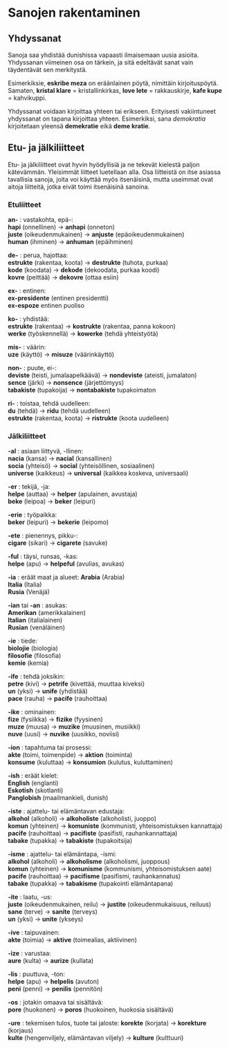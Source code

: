 # Sanojen rakentaminen

## Yhdyssanat

Sanoja saa yhdistää dunishissa vapaasti ilmaisemaan uusia asioita.
Yhdyssanan viimeinen osa on tärkein,
ja sitä edeltävät sanat vain täydentävät sen merkitystä.

Esimerkiksie, **eskribe meza** on eräänlainen pöytä, nimittäin kirjoituspöytä.
Samaten,
**kristal klare**
= kristallinkirkas,
**love lete**
= rakkauskirje,
**kafe kupe**
= kahvikuppi.

Yhdyssanat voidaan kirjoittaa yhteen tai erikseen.
Erityisesti vakiintuneet yhdyssanat on tapana kirjoittaa yhteen.
Esimerkiksi, sana _demokratia_ kirjoitetaan yleensä **demekratie** eikä **deme kratie**.


## Etu- ja jälkiliitteet

Etu- ja jälkiliitteet ovat hyvin hyödyllisiä ja ne tekevät kielestä paljon kätevämmän.
Yleisimmät liitteet luetellaan alla.
Osa liitteistä on itse asiassa tavallisia sanoja, joita voi käyttää myös itsenäisinä,
mutta useimmat ovat aitoja liitteitä, jotka eivät toimi itsenäisinä sanoina.

### Etuliitteet

**an-** :
vastakohta, epä-:  
**hapi**
(onnellinen)
→ **anhapi**
(onneton)  
**juste**
(oikeudenmukainen)
→ **anjuste**
(epäoikeudenmukainen)  
**human**
(ihminen)
→ **anhuman**
(epäihminen)

**de-** :
perua, hajottaa:  
**estrukte**
(rakentaa, koota)
→ **destrukte**
(tuhota, purkaa)  
**kode**
(koodata)
→ **dekode**
(dekoodata, purkaa koodi)  
**kovre**
(peittää)
→ **dekovre**
(ottaa esiin)

**ex-** :
entinen:  
**ex-presidente**
(entinen presidentti)  
**ex-espoze**
entinen puoliso

**ko-** :
yhdistää:  
**estrukte**
(rakentaa)
→ **kostrukte**
(rakentaa, panna kokoon)  
**werke**
(työskennellä)
→ **kowerke**
(tehdä yhteistyötä)

**mis-** :
väärin:  
**uze**
(käyttö)
→ **misuze**
(väärinkäyttö)

**non-** :
puute, ei-:  
**deviste**
(teisti, jumalaapelkäävä)
→ **nondeviste**
(ateisti, jumalaton)  
**sence**
(järki)
→ **nonsence**
(järjettömyys)  
**tabakiste**
(tupakoija)
→ **nontabakiste**
tupakoimaton

**ri-** :
toistaa, tehdä uudelleen:  
**du**
(tehdä)
→ **ridu**
(tehdä uudelleen)  
**estrukte**
(rakentaa, koota)
→ **ristrukte**
(koota uudelleen)


### Jälkiliitteet

**-al** :
asiaan liittyvä, -llinen:  
**nacia**
(kansa)
→ **nacial**
(kansallinen)  
**socia**
(yhteisö)
→ **social**
(yhteisöllinen, sosiaalinen)  
**universe**
(kaikkeus)
→ **universal**
(kaikkea koskeva, universaali)

**-er** :
tekijä, -ja:  
**helpe**
(auttaa)
→ **helper**
(apulainen, avustaja)  
**beke**
(leipoa)
→ **beker**
(leipuri)

**-erie** :
työpaikka:  
**beker**
(leipuri)
→ **bekerie**
(leipomo)

**-ete** :
pienennys, pikku-:  
**cigare**
(sikari)
→ **cigarete**
(savuke)

**-ful** :
täysi, runsas, -kas:  
**helpe**
(apu)
→ **helpeful**
(avulias, avukas)

**-ia** :
eräät maat ja alueet:
**Arabia**
(Arabia)  
**Italia**
(Italia)  
**Rusia**
(Venäjä)

**-ian** tai **-an** :
asukas:  
**Amerikan**
(amerikkalainen)  
**Italian**
(italialainen)  
**Rusian**
(venäläinen)

**-ie** :
tiede:  
**biolojie**
(biologia)  
**filosofie**
(filosofia)  
**kemie**
(kemia)

**-ife** :
tehdä joksikin:  
**petre**
(kivi)
→ **petrife**
(kivettää, muuttaa kiveksi)  
**un**
(yksi)
→ **unife**
(yhdistää)  
**pace**
(rauha)
→ **pacife**
(rauhoittaa)

**-ike** :
ominainen:  
**fize**
(fysiikka)
→ **fizike**
(fyysinen)  
**muze**
(muusa)
→ **muzike**
(muusinen, musiikki)  
**nuve**
(uusi)
→ **nuvike**
(uusikko, noviisi)

**-ion** :
tapahtuma tai prosessi:  
**akte**
(toimi, toimenpide)
→ **aktion**
(toiminta)  
**konsume**
(kuluttaa)
→ **konsumion**
(kulutus, kuluttaminen)

**-ish** :
eräät kielet:  
**English**
(englanti)  
**Eskotish**
(skotlanti)  
**Panglobish**
(maailmankieli, dunish)

**-iste** :
ajattelu- tai elämäntavan edustaja:  
**alkohol**
(alkoholi)
→ **alkoholiste**
(alkoholisti, juoppo)  
**komun**
(yhteinen)
→ **komuniste**
(kommunisti, yhteisomistuksen kannattaja)  
**pacife**
(rauhoittaa)
→ **pacifiste**
(pasifisti, rauhankannattaja)  
**tabake**
(tupakka)
→ **tabakiste**
(tupakoitsija)

**-isme** :
ajattelu- tai elämäntapa, -ismi:  
**alkohol**
(alkoholi)
→ **alkoholisme**
(alkoholismi, juoppous)  
**komun**
(yhteinen)
→ **komunisme**
(kommunismi, yhteisomistuksen aate)  
**pacife**
(rauhoittaa)
→ **pacifisme**
(pasifismi, rauhankannatus)  
**tabake**
(tupakka)
→ **tabakisme**
(tupakointi elämäntapana)

**-ite** :
laatu, -us:  
**juste**
(oikeudenmukainen, reilu)
→ **justite**
(oikeudenmukaisuus, reiluus)  
**sane**
(terve)
→ **sanite**
(terveys)  
**un**
(yksi)
→ **unite**
(ykseys)

**-ive** :
taipuvainen:  
**akte**
(toimia)
→ **aktive**
(toimealias, aktiivinen)

**-ize** :
varustaa:  
**aure**
(kulta)
→ **aurize**
(kullata)

**-lis** :
puuttuva, -ton:  
**helpe**
(apu)
→ **helpelis**
(avuton)  
**peni**
(penni)
→ **penilis**
(pennitön)

**-os** :
jotakin omaava tai sisältävä:  
**pore**
(huokonen)
→ **poros**
(huokoinen, huokosia sisältävä)

**-ure** :
tekemisen tulos, tuote tai jaloste:
**korekte**
(korjata)
→ **korekture**
(korjaus)  
**kulte**
(hengenviljely, elämäntavan viljely)
→ **kulture**
(kulttuuri)


